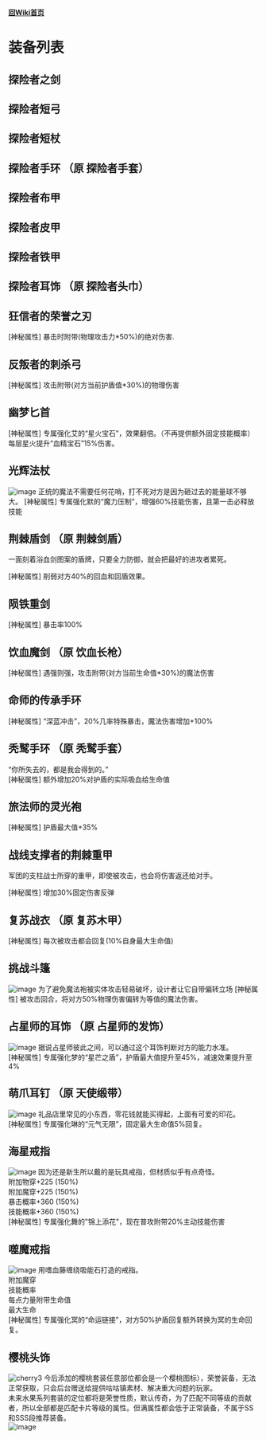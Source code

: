 [**回Wiki首页**](README.md)
# 装备列表


## 探险者之剑
## 探险者短弓
## 探险者短杖
## 探险者手环 （原 探险者手套）
## 探险者布甲
## 探险者皮甲
## 探险者铁甲
## 探险者耳饰 （原 探险者头巾）


## 狂信者的荣誉之刃

\[神秘属性] 暴击时附带(物理攻击力\*50%)的绝对伤害.

## 反叛者的刺杀弓

\[神秘属性] 攻击附带(对方当前护盾值\*30%)的物理伤害

## 幽梦匕首

\[神秘属性] 专属强化艾的“星火宝石”，效果翻倍。（不再提供额外固定技能概率）每层星火提升“血精宝石”15%伤害。

## 光辉法杖
![image](https://user-images.githubusercontent.com/35645329/193898383-bf791854-fb86-4ba5-8e73-8768bebee475.png) 正统的魔法不需要任何花哨，打不死对方是因为砸过去的能量球不够大。
\[神秘属性] 专属强化默的“魔力压制”，增强60%技能伤害，且第一击必释放技能

## 荆棘盾剑 （原 荆棘剑盾）
一面刻着浴血剑图案的盾牌，只要全力防御，就会把最好的进攻者累死。

\[神秘属性] 削弱对方40%的回血和回盾效果。

## 陨铁重剑

\[神秘属性] 暴击率100%

## 饮血魔剑 （原 饮血长枪）

\[神秘属性] 遇强则强，攻击附带(对方当前生命值\*30%)的魔法伤害

## 命师的传承手环

\[神秘属性] “深蓝冲击”，20%几率特殊暴击，魔法伤害增加+100%

## 秃鹫手环 （原 秃鹫手套）
“你所失去的，都是我会得到的。”   
\[神秘属性] 额外增加20%对护盾的实际吸血给生命值

## 旅法师的灵光袍

\[神秘属性] 护盾最大值+35%

## 战线支撑者的荆棘重甲
军团的支柱战士所穿的重甲，即使被攻击，也会将伤害返还给对手。   

\[神秘属性] 增加30%固定伤害反弹

## 复苏战衣 （原 复苏木甲）

\[神秘属性] 每次被攻击都会回复(10%自身最大生命值)

## 挑战斗篷
![image](https://user-images.githubusercontent.com/35645329/193892124-6892cdce-1c1b-4f7b-b7d0-27cc31cf27a7.png) 为了避免魔法袍被实体攻击轻易破坏，设计者让它自带偏转立场
\[神秘属性] 被攻击回合，将对方50%物理伤害偏转为等值的魔法伤害。

## 占星师的耳饰 （原 占星师的发饰）
![image](https://user-images.githubusercontent.com/35645329/193888193-a029e519-1214-4875-87ec-96ba99a43bb7.png) 据说占星师彼此之间，可以通过这个耳饰判断对方的能力水准。   
\[神秘属性] 专属强化梦的“星芒之盾”，护盾最大值提升至45%，减速效果提升至4%

## 萌爪耳钉 （原 天使缎带）
![image](https://user-images.githubusercontent.com/35645329/193886732-d0dc6607-4b47-4583-b8ff-01f32474a9b0.png) 礼品店里常见的小东西，零花钱就能买得起，上面有可爱的印花。   
\[神秘属性] 专属强化琳的“元气无限”，固定最大生命值5%回复。

## 海星戒指
![image](https://user-images.githubusercontent.com/35645329/193885725-3ae26084-fe9d-47b9-99ff-3b111bcf1ec0.png) 因为还是新生所以戴的是玩具戒指，但材质似乎有点奇怪。   
附加物穿+225 (150%)   
附加魔穿+225 (150%)   
暴击概率+360 (150%)   
技能概率+360 (150%)   
\[神秘属性] 专属强化舞的"锦上添花"，现在普攻附带20%主动技能伤害

## 噬魔戒指
![image](https://user-images.githubusercontent.com/35645329/193886601-b3791b29-2619-4b8a-a7b4-1aac8182eb41.png) 用嗜血藤缠绕吸能石打造的戒指。   
附加魔穿   
技能概率   
每点力量附带生命值   
最大生命   
\[神秘属性] 专属强化冥的“命运链接”，对方50%护盾回复额外转换为冥的生命回复。

## 樱桃头饰
![cherry3](https://user-images.githubusercontent.com/35645329/193887221-d1632808-2241-43d4-b29d-f9faad6e37c4.gif) 今后添加的樱桃套装任意部位都会是一个樱桃图标），荣誉装备，无法正常获取，只会后台赠送给提供咕咕镇素材、解决重大问题的玩家。   
未来水果系列套装的定位都将是荣誉性质，默认传奇，为了匹配不同等级的贡献者，所以全部都是匹配卡片等级的属性。但满属性都会低于正常装备，不属于SS和SSS段推荐装备。    
![image](https://user-images.githubusercontent.com/35645329/193887872-bb3f7a26-eb34-42fa-9883-b3f222f15626.png)

